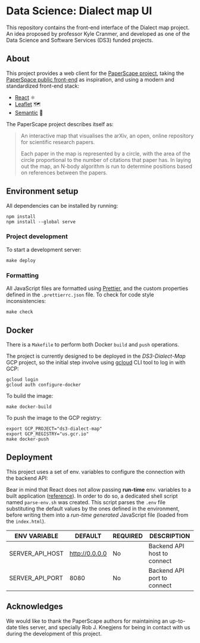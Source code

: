 # Data Science: Dialect map UI

This repository contains the front-end interface of the Dialect map project.
An idea proposed by professor Kyle Cranmer, and developed as one of
the Data Science and Software Services (DS3) funded projects.


## About

This project provides a web client for the [PaperScape project][paperscape-blog],
taking the [PaperSpace public front-end][paperscape-ui] as inspiration, and using a modern
and standardized front-end stack:

- [React][react-webpage] ⚛️
- [Leaflet][leaflet-webpage] 🗺️
- [Semantic][semantic-webpage] 🎨

The PaperScape project describes itself as:

> An interactive map that visualises the arXiv, an open, online repository for scientific research papers.
>
> Each paper in the map is represented by a circle, with the area of the circle proportional
> to the number of citations that paper has. In laying out the map, an N-body algorithm is run
> to determine positions based on references between the papers.


## Environment setup
All dependencies can be installed by running:
```shell script
npm install
npm install --global serve
```


### Project development
To start a development server:
```shell script
make deploy
```


### Formatting
All JavaScript files are formatted using [Prettier][prettier-web], and the custom properties defined
in the `.prettierrc.json` file. To check for code style inconsistencies:
```shell script
make check
```


## Docker
There is a `Makefile` to perform both Docker `build` and `push` operations.

The project is currently designed to be deployed in the _DS3-Dialect-Map_ GCP project,
so the initial step involve using [gcloud][gcloud-cli-setup] CLI tool to log in with GCP:

```shell script
gcloud login
gcloud auth configure-docker
```

To build the image:

```shell script
make docker-build
```

To push the image to the GCP registry:

```shell script
export GCP_PROJECT="ds3-dialect-map"
export GCP_REGISTRY="us.gcr.io"
make docker-push
```


## Deployment
This project uses a set of env. variables to configure the connection with the backend API:

Bear in mind that React does not allow passing **run-time** env. variables to a built application
([reference][react-env-docs]). In order to do so, a dedicated shell script named `parse-env.sh` was created.
This script parses the `.env` file substituting the default values by the ones defined in the environment,
before writing them into a _run-time generated_ JavaScript file (loaded from the `index.html`).

| ENV VARIABLE             | DEFAULT            | REQUIRED | DESCRIPTION                                   |
|--------------------------|--------------------|----------|-----------------------------------------------|
| SERVER_API_HOST          | http://0.0.0.0     | No       | Backend API host to connect                   |
| SERVER_API_PORT          | 8080               | No       | Backend API port to connect                   |


## Acknowledges

We would like to thank the PaperScape authors for maintaining an up-to-date tiles server,
and specially Rob J. Knegjens for being in contact with us during the development of this project.


[leaflet-webpage]: https://leafletjs.com/
[gcloud-cli-setup]: https://cloud.google.com/sdk/docs/install
[paperscape-blog]: https://blog.paperscape.org/
[paperscape-ui]: https://github.com/paperscape/paperscape-mapclient
[prettier-web]: https://prettier.io/docs/en/index.html
[react-env-docs]: https://create-react-app.dev/docs/adding-custom-environment-variables/
[react-webpage]: https://reactjs.org/
[semantic-webpage]: https://react.semantic-ui.com/
